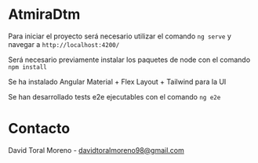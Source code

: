 # AtmiraDtm

Para iniciar el proyecto será necesario utilizar el comando `ng serve` y navegar a `http://localhost:4200/`

Será necesario previamente instalar los paquetes de node con el comando `npm install`

Se ha instalado Angular Material + Flex Layout + Tailwind para la UI

Se han desarrollado tests e2e ejecutables con el comando `ng e2e`

# Contacto

David Toral Moreno - davidtoralmoreno98@gmail.com

